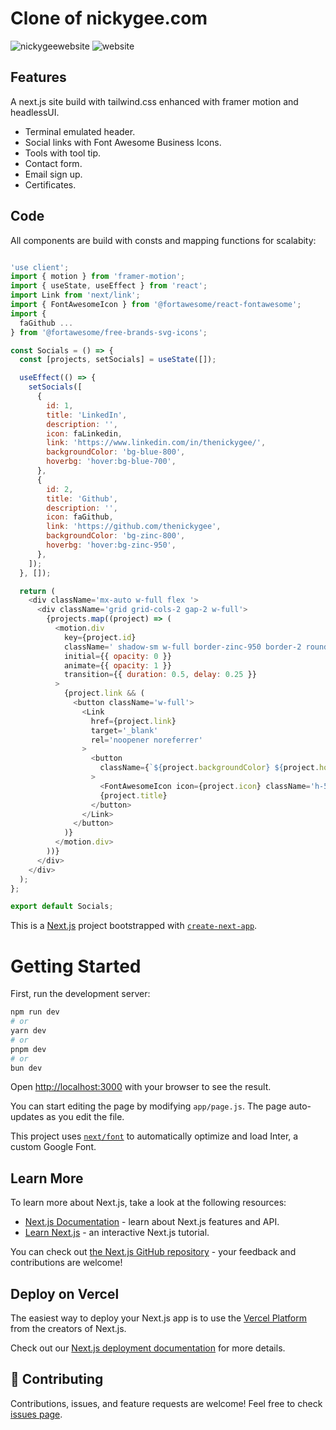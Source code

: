 # Clone of nickygee.com
![nickygeewebsite](https://github.com/thenickygee/nickygee.com/assets/75292383/f94da6f5-dc5c-4c0c-97b5-fe561fa48627)
![website](https://github.com/thenickygee/nickygee.com/assets/75292383/37581cc9-5767-40cb-8b73-2a0130d20f29)

## Features
A next.js site build with tailwind.css enhanced with framer motion and headlessUI.
- Terminal emulated header.
- Social links with Font Awesome Business Icons.
- Tools with tool tip.
- Contact form.
- Email sign up.
- Certificates.

## Code
All components are build with consts and mapping functions for scalabity: 
``` javascript

'use client';
import { motion } from 'framer-motion';
import { useState, useEffect } from 'react';
import Link from 'next/link';
import { FontAwesomeIcon } from '@fortawesome/react-fontawesome';
import {
  faGithub ...
} from '@fortawesome/free-brands-svg-icons';

const Socials = () => {
  const [projects, setSocials] = useState([]);

  useEffect(() => {
    setSocials([
      {
        id: 1,
        title: 'LinkedIn',
        description: '',
        icon: faLinkedin,
        link: 'https://www.linkedin.com/in/thenickygee/',
        backgroundColor: 'bg-blue-800',
        hoverbg: 'hover:bg-blue-700',
      },
      {
        id: 2,
        title: 'Github',
        description: '',
        icon: faGithub,
        link: 'https://github.com/thenickygee',
        backgroundColor: 'bg-zinc-800',
        hoverbg: 'hover:bg-zinc-950',
      },
    ]);
  }, []);

  return (
    <div className='mx-auto w-full flex '>
      <div className='grid grid-cols-2 gap-2 w-full'>
        {projects.map((project) => (
          <motion.div
            key={project.id}
            className=' shadow-sm w-full border-zinc-950 border-2 rounded-lg cursor-pointer hover:shadow-md transition-shadow select-none'
            initial={{ opacity: 0 }}
            animate={{ opacity: 1 }}
            transition={{ duration: 0.5, delay: 0.25 }}
          >
            {project.link && (
              <button className='w-full'>
                <Link
                  href={project.link}
                  target='_blank'
                  rel='noopener noreferrer'
                >
                  <button
                    className={`${project.backgroundColor} ${project.hoverbg} shadow-sm p-1 h-14 px-3 flex justify-between items-center align-middle gap-2 font-semibold rounded-md text-gray-300 hover:text-gray-200 w-full transitions duration-150`}
                  >
                    <FontAwesomeIcon icon={project.icon} className='h-5 w-5' />{' '}
                    {project.title}
                  </button>
                </Link>
              </button>
            )}
          </motion.div>
        ))}
      </div>
    </div>
  );
};

export default Socials;
```

This is a [Next.js](https://nextjs.org/) project bootstrapped with [`create-next-app`](https://github.com/vercel/next.js/tree/canary/packages/create-next-app).

# Getting Started

First, run the development server:

```bash
npm run dev
# or
yarn dev
# or
pnpm dev
# or
bun dev
```

Open [http://localhost:3000](http://localhost:3000) with your browser to see the result.

You can start editing the page by modifying `app/page.js`. The page auto-updates as you edit the file.

This project uses [`next/font`](https://nextjs.org/docs/basic-features/font-optimization) to automatically optimize and load Inter, a custom Google Font.

## Learn More

To learn more about Next.js, take a look at the following resources:

- [Next.js Documentation](https://nextjs.org/docs) - learn about Next.js features and API.
- [Learn Next.js](https://nextjs.org/learn) - an interactive Next.js tutorial.

You can check out [the Next.js GitHub repository](https://github.com/vercel/next.js/) - your feedback and contributions are welcome!

## Deploy on Vercel

The easiest way to deploy your Next.js app is to use the [Vercel Platform](https://vercel.com/new?utm_medium=default-template&filter=next.js&utm_source=create-next-app&utm_campaign=create-next-app-readme) from the creators of Next.js.

Check out our [Next.js deployment documentation](https://nextjs.org/docs/deployment) for more details.

## 🤝 Contributing
Contributions, issues, and feature requests are welcome! Feel free to check [issues page](#).
